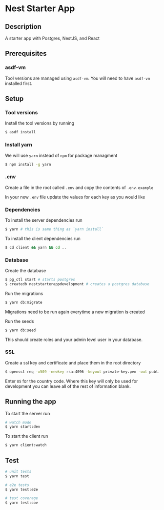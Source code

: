 # Nest Starter App

## Description
A starter app with Postgres, NestJS, and React

## Prerequisites
### asdf-vm
Tool versions are managed using `asdf-vm`. You will need to have `asdf-vm` installed first.

## Setup
### Tool versions
Install the tool versions by running
```bash
$ asdf install
```

### Install yarn
We will use `yarn` instead of `npm` for package managment
```bash
$ npm install -g yarn
```

### .env
Create a file in the root called `.env` and copy the contents of `.env.example`

In your new `.env` file update the values for each key as you would like

### Dependencies
To install the server dependencies run
```bash
$ yarn # this is same thing as `yarn install`
```

To install the client dependencies run
```bash
$ cd client && yarn && cd ..
```

### Database
Create the database
```bash
$ pg_ctl start # starts postgres
$ createdb neststarterappdevelopment # creates a postgres database
```

Run the migrations
```bash
$ yarn db:migrate
```

Migrations need to be run again everytime a new migration is created

Run the seeds
```bash
$ yarn db:seed
```

This should create roles and your admin level user in your database.

### SSL
Create a ssl key and certificate and place them in the root directory

```bash
$ openssl req -x509 -newkey rsa:4096 -keyout private-key.pem -out public-cert.pem -sha256 -nodes
```
Enter `US` for the country code. Where this key will only be used for development you can leave all of the rest of information blank.

## Running the app
To start the server run
```bash
# watch mode
$ yarn start:dev
```

To start the client run
```bash
$ yarn client:watch
```

## Test

```bash
# unit tests
$ yarn test

# e2e tests
$ yarn test:e2e

# test coverage
$ yarn test:cov
```
